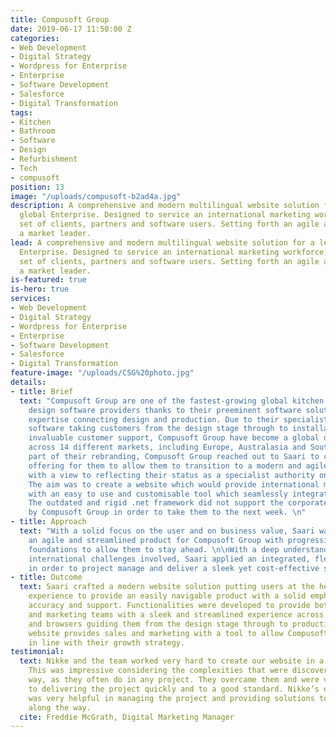 ```yaml
---
title: Compusoft Group
date: 2019-06-17 11:50:00 Z
categories:
- Web Development
- Digital Strategy
- Wordpress for Enterprise
- Enterprise
- Software Development
- Salesforce
- Digital Transformation
tags:
- Kitchen
- Bathroom
- Software
- Design
- Refurbishment
- Tech
- compusoft
position: 13
image: "/uploads/compusoft-b2ad4a.jpg"
description: A comprehensive and modern multilingual website solution for a leading
  global Enterprise. Designed to service an international marketing workforce, a diverse
  set of clients, partners and software users. Setting forth an agile approach for
  a market leader.
lead: A comprehensive and modern multilingual website solution for a leading global
  Enterprise. Designed to service an international marketing workforce, a diverse
  set of clients, partners and software users. Setting forth an agile approach for
  a market leader.
is-featured: true
is-hero: true
services:
- Web Development
- Digital Strategy
- Wordpress for Enterprise
- Enterprise
- Software Development
- Salesforce
- Digital Transformation
feature-image: "/uploads/CSG%20photo.jpg"
details:
- title: Brief
  text: "Compusoft Group are one of the fastest-growing global kitchen and bathroom
    design software providers thanks to their preeminent software solutions and exceptional
    expertise connecting design and production. Due to their specialist integrated
    software taking customers from the design stage through to installation and their
    invaluable customer support, Compusoft Group have become a global design authority
    across 14 different markets, including Europe, Australasia and South Africa. \n\nAs
    part of their rebranding, Compusoft Group reached out to Saari to create a website
    offering for them to allow them to transition to a modern and agile infrastructure
    with a view to reflecting their status as a specialist authority on software solutions.
    The aim was to create a website which would provide international marketing teams
    with an easy to use and customisable tool which seamlessly integrates with Salesforce.
    The outdated and rigid .net framework did not support the corporate vision required
    by Compusoft Group in order to take them to the next week. \n"
- title: Approach
  text: "With a solid focus on the user and on business value, Saari was able to create
    an agile and streamlined product for Compusoft Group with progressive technological
    foundations to allow them to stay ahead. \n\nWith a deep understanding of the
    international challenges involved, Saari applied an integrated, flexible approach
    in order to project manage and deliver a sleek yet cost-effective solution. \n"
- title: Outcome
  text: Saari crafted a modern website solution putting users at the heart of the
    experience to provide an easily navigable product with a solid emphasis on data
    accuracy and support. Functionalities were developed to provide both end-users
    and marketing teams with a sleek and streamlined experience across all devices
    and browsers guiding them from the design stage through to production. The new
    website provides sales and marketing with a tool to allow Compusoft Group to scale
    in line with their growth strategy.
testimonial:
  text: Nikke and the team worked very hard to create our website in a short time-scale.
    This was impressive considering the complexities that were discovered along the
    way, as they often do in any project. They overcame them and were very committed
    to delivering the project quickly and to a good standard. Nikke’s extensive knowledge
    was very helpful in managing the project and providing solutions to the challenges
    along the way.
  cite: Freddie McGrath, Digital Marketing Manager
---
```


